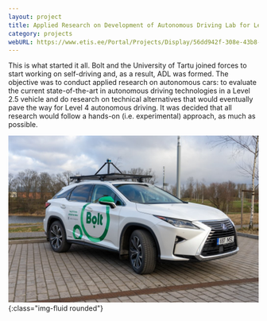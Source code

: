 ```yaml
---
layout: project
title: Applied Research on Development of Autonomous Driving Lab for Level 4 Autonomy
category: projects
webURL: https://www.etis.ee/Portal/Projects/Display/56dd942f-308e-43b8-9938-05a98e960798?lang=ENG
---
```


This is what started it all. Bolt and the University of Tartu joined forces to start working on self-driving and, as a result, ADL was formed. The objective was to conduct applied research on autonomous cars: to evaluate the current state-of-the-art in autonomous driving technologies in a Level 2.5 vehicle and do research on technical alternatives that would eventually pave the way for Level 4 autonomous driving. It was decided that all research would follow a hands-on (i.e. experimental) approach, as much as possible.

![Bolt car](/images/projects/bolt1.jpg){:class="img-fluid rounded"}
